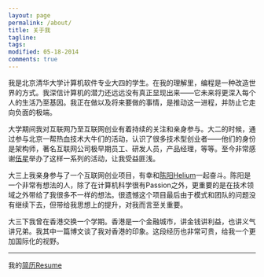 ```yaml
---
layout: page
permalink: /about/
title: 关于我
tagline: 
tags: 
modified: 05-18-2014
comments: true
---
```


我是北京清华大学计算机软件专业大四的学生。在我的理解里，编程是一种改造世界的方式。我深信计算机的潜力还远远没有真正显现出来——它未来将更深入每个人的生活乃至基因。我正在做以及将来要做的事情，是推动这一进程，并防止它走向负面的极端。  

大学期间我对互联网乃至互联网创业有着持续的关注和亲身参与。大二的时候，通过参与北京一帮热血技术大牛们的活动，认识了很多技术型创业者——他们的身份是架构师，著名互联网公司极早期员工、研发人员，产品经理，等等。至今非常感谢[伍星](http://weibo.com/wxstars)举办了这样一系列的活动，让我受益匪浅。  

大三上我亲身参与了一个互联网创业项目，有幸和[陈阳Helium](http://weibo.com/heliumchen?topnav=1&wvr=5&topsug=1)一起奋斗。陈阳是一个非常有想法的人，除了在计算机科学很有Passion之外，更重要的是在技术领域之外带给了我很多不一样的想法。很遗憾这个项目最后由于模式和团队的问题没有继续下去，但带给我思想上的提升，对我而言至关重要。  

大三下我曾在香港交换一个学期。香港是一个金融城市，讲金钱讲利益，也讲义气讲兄弟。我其中一篇博文谈了我对香港的印象。这段经历也非常可贵，给我一个更加国际化的视野。  

<hr/>
我的<a href="/files/resume_taiyuan_zhang.pdf">简历Resume</a>
